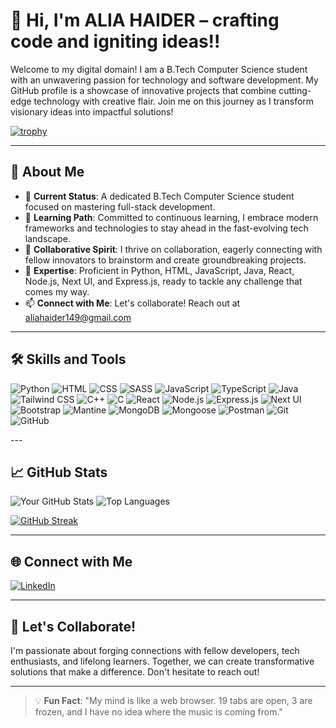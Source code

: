 # 👋 Hi, I'm ALIA HAIDER – crafting code and igniting ideas!!

Welcome to my digital domain! I am a B.Tech Computer Science student with an unwavering passion for technology and software development. My GitHub profile is a showcase of innovative projects that combine cutting-edge technology with creative flair. Join me on this journey as I transform visionary ideas into impactful solutions!

[![trophy](https://github-profile-trophy.vercel.app/?username=ALIA-HAIDER&theme=onedark&row=1&column=6)](https://github.com/ryo-ma/github-profile-trophy)

---

## 🚀 About Me

- 🔭 **Current Status**: A dedicated B.Tech Computer Science student focused on mastering full-stack development.
- 🌱 **Learning Path**: Committed to continuous learning, I embrace modern frameworks and technologies to stay ahead in the fast-evolving tech landscape.
- 👯 **Collaborative Spirit**: I thrive on collaboration, eagerly connecting with fellow innovators to brainstorm and create groundbreaking projects.
- 💬 **Expertise**: Proficient in Python, HTML, JavaScript, Java, React, Node.js, Next UI, and Express.js, ready to tackle any challenge that comes my way.
- 📫 **Connect with Me**: Let's collaborate! Reach out at aliahaider149@gmail.com

---

## 🛠️ Skills and Tools

<p> <img src="https://img.shields.io/badge/Python-3776AB?style=for-the-badge&logo=python&logoColor=white" alt="Python"/> <img src="https://img.shields.io/badge/HTML5-E34F26?style=for-the-badge&logo=html5&logoColor=white" alt="HTML"/> <img src="https://img.shields.io/badge/CSS3-1572B6?style=for-the-badge&logo=css3&logoColor=white" alt="CSS"/> <img src="https://img.shields.io/badge/SASS-CC6699?style=for-the-badge&logo=sass&logoColor=white" alt="SASS"/> <img src="https://img.shields.io/badge/JavaScript-F7DF1E?style=for-the-badge&logo=javascript&logoColor=black" alt="JavaScript"/> <img src="https://img.shields.io/badge/TypeScript-3178C6?style=for-the-badge&logo=typescript&logoColor=white" alt="TypeScript"/> <img src="https://img.shields.io/badge/Java-007396?style=for-the-badge&logo=java&logoColor=white" alt="Java"/> <img src="https://img.shields.io/badge/Tailwind%20CSS-06B6D4?style=for-the-badge&logo=tailwind-css&logoColor=white" alt="Tailwind CSS"/> <img src="https://img.shields.io/badge/C++-00599C?style=for-the-badge&logo=c%2B%2B&logoColor=white" alt="C++"/> <img src="https://img.shields.io/badge/C-A8B9CC?style=for-the-badge&logo=c&logoColor=black" alt="C"/> <img src="https://img.shields.io/badge/React-61DAFB?style=for-the-badge&logo=react&logoColor=black" alt="React"/> <img src="https://img.shields.io/badge/Node.js-339933?style=for-the-badge&logo=node-dot-js&logoColor=white" alt="Node.js"/> <img src="https://img.shields.io/badge/Express.js-000000?style=for-the-badge&logo=express&logoColor=white" alt="Express.js"/> <img src="https://img.shields.io/badge/Next%20UI-000000?style=for-the-badge&logo=next-dot-js&logoColor=white" alt="Next UI"/> <img src="https://img.shields.io/badge/Bootstrap-563D7C?style=for-the-badge&logo=bootstrap&logoColor=white" alt="Bootstrap"/> <img src="https://img.shields.io/badge/Mantine-1B7CC5?style=for-the-badge&logo=mantine&logoColor=white" alt="Mantine"/> <img src="https://img.shields.io/badge/MongoDB-47A248?style=for-the-badge&logo=mongodb&logoColor=white" alt="MongoDB"/> <img src="https://img.shields.io/badge/Mongoose-880000?style=for-the-badge&logoColor=white" alt="Mongoose"/> <img src="https://img.shields.io/badge/Postman-FF6C37?style=for-the-badge&logo=postman&logoColor=white" alt="Postman"/> <img src="https://img.shields.io/badge/Git-F05032?style=for-the-badge&logo=git&logoColor=white" alt="Git"/> <img src="https://img.shields.io/badge/GitHub-181717?style=for-the-badge&logo=github&logoColor=white" alt="GitHub"/> </p>
---

## 📈 GitHub Stats

![Your GitHub Stats](https://github-readme-stats.vercel.app/api?username=ALIA-HAIDER&show_icons=true&theme=onedark)
![Top Languages](https://github-readme-stats.vercel.app/api/top-langs/?username=ALIA-HAIDER&layout=compact&theme=radical)

[![GitHub Streak](https://streak-stats.demolab.com?user=ALIA-HAIDER&theme=dark)](https://git.io/streak-stats)


---

## 🌐 Connect with Me

<a href="https://www.linkedin.com/in/alia-haider-46676929a/">
  <img src="https://img.shields.io/badge/LinkedIn-0A66C2?style=for-the-badge&logo=linkedin&logoColor=white" alt="LinkedIn"/>
</a>

---

## 🤝 Let's Collaborate!

I'm passionate about forging connections with fellow developers, tech enthusiasts, and lifelong learners. Together, we can create transformative solutions that make a difference. Don't hesitate to reach out!

---

> 💡 **Fun Fact**: "My mind is like a web browser. 19 tabs are open, 3 are frozen, and I have no idea where the music is coming from."
